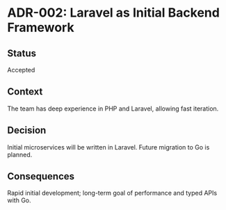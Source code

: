 # ADR-002: Laravel as Initial Backend Framework

## Status
Accepted

## Context
The team has deep experience in PHP and Laravel, allowing fast iteration.

## Decision
Initial microservices will be written in Laravel. Future migration to Go is planned.

## Consequences
Rapid initial development; long-term goal of performance and typed APIs with Go.
